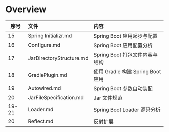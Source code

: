 # Overview

| 序号  | 文件                     | 内容                              |
| ----- | :----------------------- | :-------------------------------- |
| 15    | Spring Initializr.md     | Spring Boot 应用起步与配置        |
| 16    | Configure.md             | Spring Boot 应用配置分析          |
| 17    | JarDirectoryStructure.md | Spring Boot 打包文件内容与结构    |
| 18    | GradlePlugin.md          | 使用 Gradle 构建 Spring Boot 应用 |
| 19    | Autowired.md             | Spring Boot 参数自动装配          |
| 20    | JarFileSpecification.md  | Jar 文件规范                      |
| 19-21 | Loader.md                | Spring Boot Loader 源码分析       |
| 20    | Reflect.md               | 反射扩展                          |

